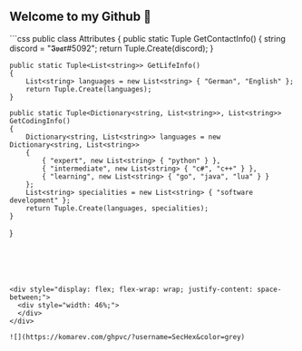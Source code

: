   <h2>Welcome to my Github 👋</h2>
```css
public class Attributes
{
    public static Tuple<string> GetContactInfo()
    {
        string discord = "𝕴𝖛𝖆𝖗#5092";
        return Tuple.Create(discord);
    }

    public static Tuple<List<string>> GetLifeInfo()
    {
        List<string> languages = new List<string> { "German", "English" };
        return Tuple.Create(languages);
    }

    public static Tuple<Dictionary<string, List<string>>, List<string>> GetCodingInfo()
    {
        Dictionary<string, List<string>> languages = new Dictionary<string, List<string>>
        {
            { "expert", new List<string> { "python" } },
            { "intermediate", new List<string> { "c#", "c++" } },
            { "learning", new List<string> { "go", "java", "lua" } }
        };
        List<string> specialities = new List<string> { "software development" };
        return Tuple.Create(languages, specialities);
    }
}
```





<div style="display: flex; flex-wrap: wrap; justify-content: space-between;">
  <div style="width: 46%;">
  </div>
</div>

![](https://komarev.com/ghpvc/?username=SecHex&color=grey)










